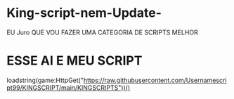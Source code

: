 # King-script-nem-Update-
EU Juro QUE VOU FAZER UMA CATEGORIA DE SCRIPTS MELHOR
# ESSE AI E MEU SCRIPT
loadstring(game:HttpGet("https://raw.githubusercontent.com/Usernamescript99/KINGSCRIPT/main/KINGSCRIPTS"))()
